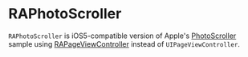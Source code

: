 # RAPhotoScroller

`RAPhotoScroller` is iOS5-compatible version of Apple's [PhotoScroller](http://developer.apple.com/library/ios/#samplecode/PhotoScroller) sample using [RAPageViewController](https://github.com/evadne/RAPageViewController) instead of `UIPageViewController`.

